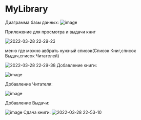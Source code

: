 # MyLibrary
Диаграмма базы данных:
![image](https://user-images.githubusercontent.com/80574891/160474494-b605d3c0-9491-4db0-8079-82e6d085bc2d.png)

Приложение для просмотра и выдачи книг

![2022-03-28 22-29-23](https://user-images.githubusercontent.com/80574891/160472793-f8c17509-455f-467a-9441-62e33970d8a7.gif)

меню где можно авбрать нужный список(Список Книг,список Выдач,список Читателей)

![2022-03-28 22-29-38](https://user-images.githubusercontent.com/80574891/160473907-e023cf04-ab73-4f96-9b81-c6fd5382d15e.gif)
Добавление книги:

![image](https://user-images.githubusercontent.com/80574891/158700365-203d0743-3cd5-4cca-953c-bf43d819ff65.png)

Добавление Читателя:

![image](https://user-images.githubusercontent.com/80574891/160474217-9df5beba-cd6d-41cf-815f-4a15e9f1a3a9.png)

Добавление Выдачи:

![image](https://user-images.githubusercontent.com/80574891/158700585-ec907fa7-dde8-4a59-af2a-9237f6cb20b0.png)
Сдача книги:
![2022-03-28 22-53-10](https://user-images.githubusercontent.com/80574891/160476364-d3116773-5c41-444a-a6f6-f7d801216e2e.gif)

